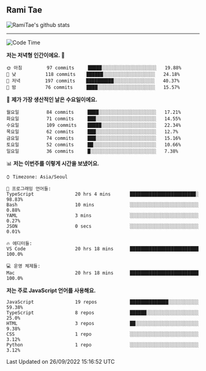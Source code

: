 ## Rami Tae

![RamiTae's github stats](https://github-readme-stats.vercel.app/api?username=RamiTae&show_icons=true&theme=tokyonight)

---
<!--START_SECTION:waka-->
![Code Time](http://img.shields.io/badge/Code%20Time-393%20hrs%2040%20mins-blue)

**저는 저녁형 인간이에요. 🦉** 

```text
🌞 아침         97 commits     █████░░░░░░░░░░░░░░░░░░░░   19.88% 
🌆 낮　         118 commits    ██████░░░░░░░░░░░░░░░░░░░   24.18% 
🌃 저녁         197 commits    ██████████░░░░░░░░░░░░░░░   40.37% 
🌙 밤　         76 commits     ████░░░░░░░░░░░░░░░░░░░░░   15.57%

```
📅 **제가 가장 생산적인 날은 수요일이에요.** 

```text
월요일          84 commits     ████░░░░░░░░░░░░░░░░░░░░░   17.21% 
화요일          71 commits     ███░░░░░░░░░░░░░░░░░░░░░░   14.55% 
수요일          109 commits    █████░░░░░░░░░░░░░░░░░░░░   22.34% 
목요일          62 commits     ███░░░░░░░░░░░░░░░░░░░░░░   12.7% 
금요일          74 commits     ███░░░░░░░░░░░░░░░░░░░░░░   15.16% 
토요일          52 commits     ██░░░░░░░░░░░░░░░░░░░░░░░   10.66% 
일요일          36 commits     █░░░░░░░░░░░░░░░░░░░░░░░░   7.38%

```


📊 **저는 이번주를 이렇게 시간을 보냈어요.** 

```text
⌚︎ Timezone: Asia/Seoul

💬 프로그래밍 언어들: 
TypeScript               20 hrs 4 mins       ████████████████████████░   98.83% 
Bash                     10 mins             ░░░░░░░░░░░░░░░░░░░░░░░░░   0.88% 
YAML                     3 mins              ░░░░░░░░░░░░░░░░░░░░░░░░░   0.27% 
JSON                     0 secs              ░░░░░░░░░░░░░░░░░░░░░░░░░   0.01%

🔥 에디터들: 
VS Code                  20 hrs 18 mins      █████████████████████████   100.0%

💻 운영 체제들: 
Mac                      20 hrs 18 mins      █████████████████████████   100.0%

```

**저는 주로 JavaScript 언어를 사용해요.** 

```text
JavaScript               19 repos            ██████████████░░░░░░░░░░░   59.38% 
TypeScript               8 repos             ██████░░░░░░░░░░░░░░░░░░░   25.0% 
HTML                     3 repos             ██░░░░░░░░░░░░░░░░░░░░░░░   9.38% 
CSS                      1 repo              ░░░░░░░░░░░░░░░░░░░░░░░░░   3.12% 
Python                   1 repo              ░░░░░░░░░░░░░░░░░░░░░░░░░   3.12%

```



 Last Updated on 26/09/2022 15:16:52 UTC
<!--END_SECTION:waka-->

